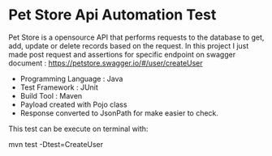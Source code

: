 # Pet Store Api Automation Test 

Pet Store is a opensource API that performs requests to the database to get, add, 
update or delete records based on the request. In this project I just made post request and assertions
for specific endpoint on swagger document
: https://petstore.swagger.io/#/user/createUser

* Programming Language : Java
* Test Framework : JUnit 
* Build Tool : Maven 
* Payload created  with Pojo class 
* Response converted to JsonPath for make easier to check.

This test can be execute on terminal with: 

mvn test -Dtest=CreateUser



